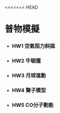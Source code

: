 <<<<<<< HEAD
# 普物模擬

* ### HW1 空氣阻力斜拋
* ### HW2 牛頓擺
* ### HW3 月球進動
* ### HW4 聲子模型
* ### HW5 CO分子動能

